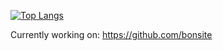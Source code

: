 [![Top Langs](https://github-readme-stats.vercel.app/api/top-langs/?username=codykoinabox&layout=compact&langs_count=10)](https://github.com/anuraghazra/github-readme-stats)  

Currently working on: https://github.com/bonsite
